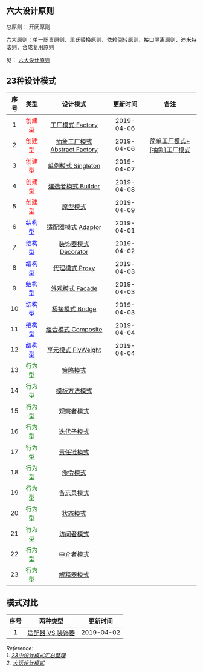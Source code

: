 ## 六大设计原则
总原则： 开闭原则

六大原则：单一职责原则、里氏替换原则、依赖倒转原则、接口隔离原则、迪米特法则、合成复用原则

见： [六大设计原则](https://github.com/tengyuanjack/Blogs/blob/master/design-pattern/%E5%85%AD%E5%A4%A7%E8%AE%BE%E8%AE%A1%E5%8E%9F%E5%88%99.md)


## 23种设计模式

|序号|类型|设计模式|更新时间|备注|
|:--:|:--:|:--:|:--:|:--:|
|1|<font color=red>创建型</font>|[工厂模式 Factory](https://github.com/tengyuanjack/Blogs/blob/master/design-pattern/%E5%B7%A5%E5%8E%82%E6%A8%A1%E5%BC%8F.md)|2019-04-06||
|2|<font color=red>创建型</font>|[抽象工厂模式 Abstract Factory](https://github.com/tengyuanjack/Blogs/blob/master/design-pattern/%E6%8A%BD%E8%B1%A1%E5%B7%A5%E5%8E%82%E6%A8%A1%E5%BC%8F.md)|2019-04-06|[简单工厂模式+[抽象]工厂模式](https://github.com/tengyuanjack/Blogs/blob/master/design-pattern/%E7%AE%80%E5%8D%95%E5%B7%A5%E5%8E%82%E6%A8%A1%E5%BC%8F%2B%5B%E6%8A%BD%E8%B1%A1%5D%E5%B7%A5%E5%8E%82%E6%A8%A1%E5%BC%8F.md)|
|3|<font color=red>创建型</font>|[单例模式 Singleton](https://github.com/tengyuanjack/Blogs/blob/master/design-pattern/%E5%8D%95%E4%BE%8B%E6%A8%A1%E5%BC%8F.md)|2019-04-07||
|4|<font color=red>创建型</font>|[建造者模式 Builder](https://github.com/tengyuanjack/Blogs/blob/master/design-pattern/%E5%BB%BA%E9%80%A0%E8%80%85%E6%A8%A1%E5%BC%8F.md)|2019-04-08||
|5|<font color=red>创建型</font>|[原型模式](https://github.com/tengyuanjack/Blogs/blob/master/design-pattern/%E5%8E%9F%E5%9E%8B%E6%A8%A1%E5%BC%8F.md)|2019-04-09||
|6|<font color=blue>结构型</font>|[适配器模式 Adaptor](https://github.com/tengyuanjack/Blogs/blob/master/design-pattern/%E9%80%82%E9%85%8D%E5%99%A8%E6%A8%A1%E5%BC%8F.md)|2019-04-01||
|7|<font color=blue>结构型</font>|[装饰器模式 Decorator](https://github.com/tengyuanjack/Blogs/blob/master/design-pattern/%E8%A3%85%E9%A5%B0%E5%99%A8%E6%A8%A1%E5%BC%8F.md)|2019-04-02||
|8|<font color=blue>结构型</font>|[代理模式 Proxy](https://github.com/tengyuanjack/Blogs/blob/master/design-pattern/%E4%BB%A3%E7%90%86%E6%A8%A1%E5%BC%8F.md)|2019-04-03||
|9|<font color=blue>结构型</font>|[外观模式 Facade](https://github.com/tengyuanjack/Blogs/blob/master/design-pattern/%E5%A4%96%E8%A7%82%E6%A8%A1%E5%BC%8F.md)|2019-04-03||
|10|<font color=blue>结构型</font>|[桥接模式 Bridge](https://github.com/tengyuanjack/Blogs/blob/master/design-pattern/%E6%A1%A5%E6%8E%A5%E6%A8%A1%E5%BC%8F.md)|2019-04-03||
|11|<font color=blue>结构型</font>|[组合模式 Composite](https://github.com/tengyuanjack/Blogs/blob/master/design-pattern/%E7%BB%84%E5%90%88%E6%A8%A1%E5%BC%8F.md)|2019-04-04||
|12|<font color=blue>结构型</font>|[享元模式 FlyWeight](https://github.com/tengyuanjack/Blogs/blob/master/design-pattern/%E4%BA%AB%E5%85%83%E6%A8%A1%E5%BC%8F.md)|2019-04-04||
|13|<font color=green>行为型</font>|[策略模式]()|||
|14|<font color=green>行为型</font>|[模板方法模式]()|||
|15|<font color=green>行为型</font>|[观察者模式]()|||
|16|<font color=green>行为型</font>|[迭代子模式]()|||
|17|<font color=green>行为型</font>|[责任链模式]()|||
|18|<font color=green>行为型</font>|[命令模式]()|||
|19|<font color=green>行为型</font>|[备忘录模式]()|||
|20|<font color=green>行为型</font>|[状态模式]()|||
|21|<font color=green>行为型</font>|[访问者模式]()|||
|22|<font color=green>行为型</font>|[中介者模式]()|||
|23|<font color=green>行为型</font>|[解释器模式]()|||

## 模式对比

|序号|两种类型|更新时间|
|:--:|:--:|:--:|
|1|[适配器 VS 装饰器]()|2019-04-02|




*Reference:* <br/>
*1. [23中设计模式汇总整理](https://blog.csdn.net/jason0539/article/details/44956775)* <br/>
*2. [大话设计模式](https://book.douban.com/subject/2334288/)*
